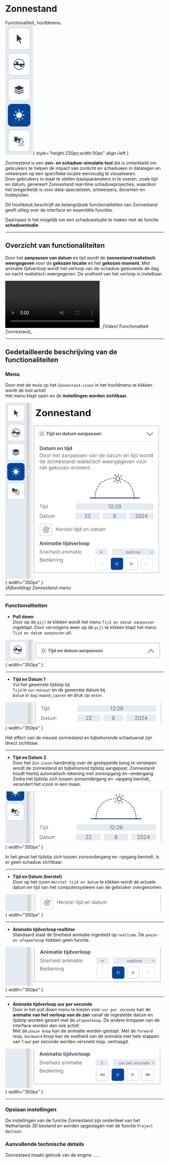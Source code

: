 # Zonnestand

Functionaliteit, hoofdmenu.  
![Building Blocks](../handleiding/imgs/zonnestand.menu.main.png){ style="height:230px;width:50px"  align=left }

Zonnestand is een **zon- en schaduw-simulatie tool** die is ontwikkeld om gebruikers te helpen de impact van zonlicht en schaduwen in datalagen en ontwerpen op een specifieke locatie eenvoudig te visualiseren.  
Door gebruikers in staat te stellen basisparameters in te voeren, zoals tijd en datum, genereert Zonnestand real-time schaduwprojecties, waardoor het toegankelijk is voor data-specialisten, ontwerpers, docenten en hobbyisten. 

Dit hoofdstuk beschrijft de belangrijkste functionaliteiten van Zonnestand geeft uitleg over de interface en essentiële functies.

Daarnaast is het mogelijk om een schaduwstudie te maken met de functie **schaduwstudie** 

---

## Overzicht van functionaliteiten

Door het **aanpassen van datum** en tijd wordt de **zonnestand realistisch weergegeven** voor de **gekozen locatie** en het **gekozen moment**. Met animatie tijdverloop wordt het verloop van de schaduw gedurende de dag en nacht realistisch weergegeven. De snelheid van het verloop is instelbaar. 

<video controls>
<source src="../video/zonnestand.viewer.mp4" type="video/mp4">
</video>
_(Video) Functionaliteit Zonnestand_

---

## Gedetailleerde beschrijving van de functionaliteiten

### **Menu**
Door met de muis op het `Zonnestand-icoon` in het hoofdmenu te klikken wordt de tool actief.  
Het menu klapt open en de **instellingen worden zichtbaar**.

![Building Blocks](../handleiding/imgs/zonnestand.menu.png){ width="350px" }  
_(Afbeelding) Zonnestand-menu_

---

### **Functionaliteiten**

* **Pull down**   
  Door op de `pijl` te klikken wordt het menu `Tijd en datum aanpassen` ingeklapt. Door vervolgens weer op de `pijl` te klikken klapt het menu `Tijd en datum aanpassen` uit.

![Building Blocks](../handleiding/imgs/zonnestand.menu.in.png){ width="350px" }

---

* **Tijd en Datum 1**   
  Vul het gewenste tijdstip bij  
  `Tijd`	in `uur:minuut` en de gewenste datum bij  
  `Datum` in `dag:maand;jaaren` en druk op `enter`.

![Building Blocks](../handleiding/imgs/zonnestand.invoer.png){ width="350px" }

Het effect van de nieuwe zonnestand en bijbehorende schaduwval zijn direct zichtbaar.

---

* **Tijd en Datum 2**    
  Door het `Zon-icoon` handmatig over de gestippelde boog te verslepen wordt de zonnestand en bijbehorend tijdstip aangepast. Zonnestand houdt hierbij automatisch rekening met zonsopgang en –ondergang. Zodra het tijdstip zich tussen zonsondergang en –opgang bevindt, verandert het icoon in een maan. 

![Building Blocks](../handleiding/imgs/zonnestand.gif){ width="350px" }

In het geval het tijdstip zich tussen zonsondergang en –opgang bevindt, is er geen schaduw zichtbaar.

---

* **Tijd en Datum (herstel)**  
  Door op het icoon `Herstel tijd en datum` te klikken wordt de actuele datum en tijd van het computersysteem van de gebruiker overgenomen.

![Building Blocks](../handleiding/imgs/zonnestand.herstel.png){ width="350px" }

---

* **Animatie tijdverloop realtime**   
  Standaard staat de Snelheid animatie ingesteld op `realtime`. De `pauze- en afspeelknop` hebben geen functie.

![Building Blocks](../handleiding/imgs/zonnestand.realtime.png){ width="350px" }

---

* **Animatie tijdverloop uur per seconde**   
  Door in het pull down menu te kiezen voor `uur per seconde` kan de **animatie van het verloop van de zon** vanaf de ingestelde datum en tijdstip worden gestart met de `afspeelknop`. De andere knoppen van de interface worden dan ook actief.  
  Met de `pauze knop` kan de animatie worden gestopt. Met de `forward` resp. `backward` knop kan de snelheid van de animatie met hele stappen van 1 uur per seconde worden versneld resp. vertraagd.

![Building Blocks](../handleiding/imgs/zonnestand.animatie.png){ width="350px" }

---

###  **Opslaan instellingen**

De instellingen van de functie Zonnestand zijn onderdeel van het Netherlands 3D bestand en worden opgeslagen met de functie `Project Opslaan`.

###  **Aanvullende technische details**

Zonnestand maakt gebruik van de engine ..... 